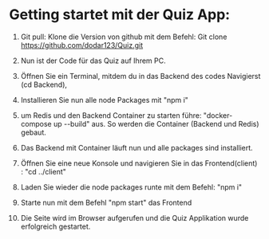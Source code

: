 # Getting startet mit der Quiz App:

1. Git pull: Klone die Version von github mit dem Befehl: Git clone https://github.com/dodar123/Quiz.git

2. Nun ist der Code für das Quiz auf Ihrem PC.

3. Öffnen Sie ein Terminal, mitdem du in das Backend des codes Navigierst (cd Backend),

4. Installieren Sie nun alle node Packages mit "npm i"

5. um Redis und den Backend Container zu starten führe: "docker-compose up --build" aus. So werden die Container (Backend und Redis) gebaut.

6. Das Backend mit Container läuft nun und alle packages sind installiert.

7. Öffnen Sie eine neue Konsole und navigieren Sie in das Frontend(client) : "cd ../client"

8. Laden Sie wieder die node packages runte mit dem Befehl: "npm i"

9. Starte nun mit dem Befehl "npm start" das Frontend

10. Die Seite wird im Browser aufgerufen und die Quiz Applikation wurde erfolgreich gestartet.